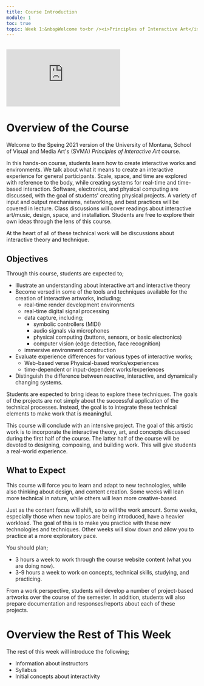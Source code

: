 ```yaml
---
title: Course Introduction
module: 1
toc: true
topic: Week 1:&nbspWelcome to<br /><i>Principles of Interactive Art</i><br />(MART 340)
---
```





<br />

<div class="embed-responsive embed-responsive-16by9"><iframe class="embed-responsive-item" src="https://www.youtube.com/embed/69zmDyDUVnI" frameborder="0" allow="accelerometer; autoplay; encrypted-media; gyroscope; picture-in-picture" allowfullscreen></iframe></div>

# Overview of the Course

Welcome to the Speing 2021 version of the University of Montana, School of Visual and Media Art's (SVMA) _Principles of Interactive Art_ course.

In this hands-on course, students learn how to create interactive works and environments. We talk about what it means to create an interactive experience for general participants. Scale, space, and time are explored with reference to the body, while creating systems for real-time and time-based interaction. Software, electronics, and physical computing are discussed, with the goal of students' creating physical projects. A variety of input and output mechanisms, networking, and best practices will be covered in lecture. Class discussions will cover readings about interactive art/music, design, space, and installation. Students are free to explore their own ideas through the lens of this course.


At the heart of all of these technical work will be discussions about interactive theory and technique.


## Objectives

Through this course, students are expected to;

- Illustrate an understanding about interactive art and interactive theory
- Become versed in some of the tools and techniques available for the creation of interactive artworks, including;
	- real-time render development environments
    - real-time digital signal processing
    - data capture, including;
        - symbolic controllers (MIDI)
        - audio signals via microphones
        - physical computing (buttons, sensors, or basic electronics)
        - computer vision (edge detection, face recognition)
    - immersive environment construction
- Evaluate experience differences for various types of interactive works;
    - Web-based verse Physical-based works/experiences
    - time-dependent or input-dependent works/experiences
- Distinguish the difference between reactive, interactive, and dynamically changing systems.

Students are expected to bring ideas to explore these techniques. The goals of the projects are not simply about the successful application of the technical processes. Instead, the goal is to integrate these technical elements to make work that is meaningful.

This course will conclude with an intensive project. The goal of this artistic work is to incorporate the interactive theory, art, and concepts discussed during the first half of the course. The latter half of the course will be devoted to designing, composing, and building work. This will give students a real-world experience.


## What to Expect

This course will force you to learn and adapt to new technologies, while also thinking about design, and content creation. Some weeks will lean more technical in nature, while others will lean more creative-based.

Just as the content focus will shift, so to will the work amount. Some weeks, especially those when new topics are being introduced, have a heavier workload. The goal of this is to make you practice with these new technologies and techniques. Other weeks will slow down and allow you to practice at a more exploratory pace.

You should plan;

- 3 hours a week to work through the course website content (what you are doing now).
- 3-9 hours a week to work on concepts, technical skills, studying, and practicing.

From a work perspective, students will develop a number of project-based artworks over the course of the semester. In addition, students will also prepare documentation and responses/reports about each of these projects.



# Overview the Rest of This Week

The rest of this week will introduce the following;

- Information about instructors
- Syllabus
- Initial concepts about interactivity
